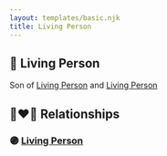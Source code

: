 ```yaml
---
layout: templates/basic.njk
title: Living Person
---
```

## 🔵 Living Person

Son of [Living Person](/people/4/40788780) and [Living Person](/people/1/19809296)

## 👩‍❤️‍👨 Relationships

### 🟣 [Living Person](/people/8/80028153)
